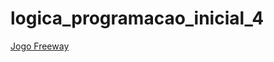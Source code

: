 # logica_programacao_inicial_4
 
<a href="https://wtomalves.github.io/logica_programacao_inicial_4/quarto_teste/material/JogoFreeway.html">Jogo Freeway</a>
